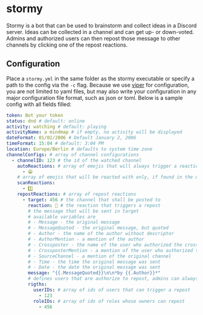 # stormy
Stormy is a bot that can be used to brainstorm and collect ideas in a Discord server.
Ideas can be collected in a channel and can get up- or down-voted.
Admins and authorized users can then repost those message to other channels by clicking one of the repost reactions.

## Configuration
Place a `stormy.yml` in the same folder as the stormy executable or specify a path to the config via the `-c` flag.
Because we use [viper](https://github.com/spf13/viper) for configuration, you are not limited to yaml files, but may also write your configuration
in any major configuration file format, such as json or toml.
Below is a sample config with all fields filled:

```yml
token: Bot your token
status: dnd # default: online
activity: watching # default: playing
activityName: a mindmap # if empty, no activity will be displayed
dateFormat: 01/02/2006 # Default January 2, 2006
timeFormat: 15:04 # default: 3:04 PM
location: Europe/Berlin # defaults to system time zone
channelConfigs: # array of channel configurations
  - channelID: 123 # the id of the watched channel
    autoReactions: # array of emojis that will always trigger a reaction
      - 😁
    # array of emojis that will be reacted with only, if found in the message
    scanReactions:
      - 1️⃣
    repostReactions: # array of repost reactions
      - target: 456 # the channel that shall be posted to
        reaction: 🍇 # the reaction that triggers a repost
        # the message that will be sent in target
        # available variables are
        # - Message - the original message
        # - MessageQuoted - the original message, but quoted
        # - Author - the name of the author without descriptor
        # - AuthorMention - a mention of the author
        # - Crossposter - the name of the user who authorized the crosspost
        # - CrossposterMention - a mention of the user who authorized the crosspost
        # - SourceChannel - a mention of the original channel
        # - Time - the time the original message was sent
        # - Date - the date the original message was sent
        message: "{{.MessageQuoted}}\n\n*by {{.Author}}*"
        # defines users that are authorize to repost, admins can always repost
        rigths:
          userIDs: # array of ids of users that can trigger a repost
            - 123
          roleIDs: # array of ids of roles whose owners can repost
            - 456
```
